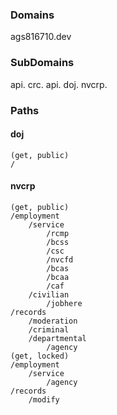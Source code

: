 ### Domains
ags816710.dev

### SubDomains
api.
crc.
api.
doj.
nvcrp.

### Paths

#### doj
    (get, public)
    /

#### nvcrp
    (get, public)
    /employment
        /service
            /rcmp
            /bcss
            /csc
            /nvcfd
            /bcas
            /bcaa
            /caf
        /civilian
            /jobhere
    /records
        /moderation
        /criminal
        /departmental
            /agency
    (get, locked)
    /employment
        /service
            /agency
    /records
        /modify
